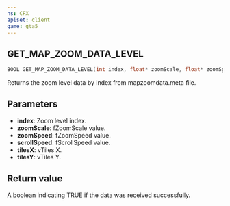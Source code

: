 ```yaml
---
ns: CFX
apiset: client
game: gta5
---
```

## GET_MAP_ZOOM_DATA_LEVEL

```c
BOOL GET_MAP_ZOOM_DATA_LEVEL(int index, float* zoomScale, float* zoomSpeed, float* scrollSpeed, float* tilesX, float* tilesY);
```

Returns the zoom level data by index from mapzoomdata.meta file.

## Parameters
* **index**: Zoom level index.
* **zoomScale**: fZoomScale value.
* **zoomSpeed**: fZoomSpeed value.
* **scrollSpeed**: fScrollSpeed value.
* **tilesX**: vTiles X.
* **tilesY**: vTiles Y.

## Return value
A boolean indicating TRUE if the data was received successfully.
